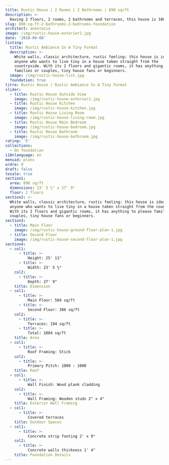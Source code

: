 ```yaml
---
title: Rustic House | 2 Rooms | 2 Bathrooms | 890 sq/ft
description: >-
  Having 2 floors, 2 rooms, 2 bathrooms and terraces, this house is 1084 sq/ft, with 890 habitable sq/ft. It is 23' 5 ½" by 27' 9". The Rustic House is built on concrete strip footing foundations. 
slug: 890-sq-ft-2-bathrooms-2-bedrooms-foundation
architect: anastasia
image: /img/rustic-house-exterior2.jpg
date: '2018-09-08'
listing:
  title: Rustic Ambiance In A Tiny Format
  description: >-
    White walls, classic architecture, rustic feeling: this house is ideal for
    anyone who wants to live tiny in a house taken straight from the
    countryside. With its 2 floors and gigantic rooms, it has anything to please
    families or couples, tiny house fans or beginners. 
  image: /img/rustic-house-list.jpg
  foundation: true
titre: Rustic House | Rustic Ambiance In A Tiny Format
slider:
  - title: Rustic House Outside View
    image: /img/rustic-house-exterior1.jpg
  - title: Rustic House Kitchen
    image: /img/rustic-house-kitchen.jpg
  - title: Rustic House Living Room
    image: /img/rustic-house-living-room.jpg
  - title: Rustic House Main Bedroom
    image: /img/rustic-house-bedroom.jpg
  - title: Rustic House Bathroom
    image: /img/rustic-house-bathroom.jpg
rating: '5'
collections:
  - On foundation
i18nlanguage: en
menuid: plans
ordre: 0
draft: false
tosale: true
section1:
  area: 890 sq/ft
  dimensions: 23' 5 ½" x 27' 9"
  floor: 2 floors
section2: >-
  White walls, classic architecture, rustic feeling: this house is ideal for
  anyone who wants to live tiny in a house taken straight from the countryside.
  With its 2 floors and gigantic rooms, it has anything to please families or
  couples, tiny house fans or beginners.
section3:
  - title: Main Floor
    image: /img/rustic-house-ground-floor-plan-1.jpg
  - title: Second Floor
    image: /img/rustic-house-second-floor-plan-1.jpg
section4:
  - col1:
      - title: >-
          Height: 25' 11"
      - title: >-
          Width: 23' 5 ½"
    col2:
      - title: >-
          Depth: 27' 9"
    title: Dimension
  - col1:
      - title: >-
          Main Floor: 504 sq/ft
      - title: >-
          Second Floor: 386 sq/ft
    col2:
      - title: >-
          Terraces: 194 sq/ft
      - title: >-
          Total: 1084 sq/ft
    title: Area
  - col1:
      - title: >-
          Roof Framing: Stick
    col2:
      - title: >-
          Primary Pitch: 1000 : 1000
    title: Roof
  - col1:
      - title: >-
          Wall Finish: Wood plank cladding
    col2:
      - title: >-
          Wall Framing: Wooden studs 2" x 4"
    title: Exterior Wall Framing
  - col1:
      - title: >-
          Covered terraces
    title: Outdoor Spaces
  - col1:
      - title: >-
          Concrete strip footing 2' x 9"
    col2:
      - title: >- 
          Concrete walls thickness 1' 4"
    title: Foundation Details
---
```


